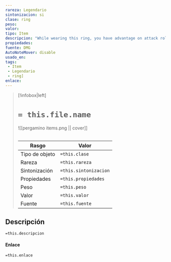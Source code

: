 ```yaml
---
rareza: Legendario
sintonizacion: si
clase: ring
peso: 
valor: 
tipo: Item
descripcion: "While wearing this ring, you have advantage on attack rolls against elementals from the Elemental Plane of Air, and they have disadvantage on attack rolls against you. In addition, you have access to properties based on the Elemental Plane of Air.The ring has 5 charges. It regains 1d4 + 1 expended charges daily at dawn. Spells cast from the ring have a save DC of 17.You can expend 2 of the ring&#x27;s charges to cast dominate monster on an air elemental. In addition, when you fall, you descend 60 feet per round and take no damage from falling. You can also speak and understand Auran.If you help slay an air elemental while attuned to the ring, you gain access to the following additional properties:You have resistance to lightning damage.You have a flying speed equal to your walking speed and can hover.You can cast the following spells from the ring, expending the necessary number of charges: chain lightning (3 charges), gust of wind (2 charges), or wind wall (1 charge)."
propiedades: 
fuente: DMG
AutoNoteMover: disable
usado_en:  
tags: 
 - Item
 - Legendario
 - ring]
enlace: 
---
```


> [!infobox|left]
>  # `= this.file.name`
> ![[pergamino items.png || cover]]
> ######   
> |Rasgo | Valor |
> | --- | --- |
> | Tipo de objeto| `=this.clase`|
>  | Rareza| `=this.rareza`|
> | Sintonización | `=this.sintonizacion` |
> | Propiedades | `=this.propiedades` |
>  | Peso | `=this.peso` |
> | Valor | `=this.valor` |
> | Fuente | `=this.fuente` |


## Descripción
`=this.descripcion`

#### Enlace
`=this.enlace`